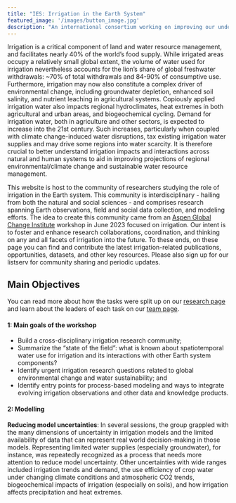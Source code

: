 ```yaml
---
title: "IES: Irrigation in the Earth System"
featured_image: '/images/button_image.jpg'
description: "An international consortium working on improving our understanding and representation of gravity waves"
---
```


Irrigation is a critical component of land and water resource management, and facilitates nearly 40% of the world’s food supply. While irrigated areas occupy a relatively small global extent, the volume of water used for irrigation nevertheless accounts for the lion’s share of global freshwater withdrawals: ~70% of total withdrawals and 84-90% of consumptive use. Furthermore, irrigation may now also constitute a complex driver of environmental change, including groundwater depletion, enhanced soil salinity, and nutrient leaching in agricultural systems. Copiously applied irrigation water also impacts regional hydroclimates, heat extremes in both agricultural and urban areas, and biogeochemical cycling. Demand for irrigation water, both in agriculture and other sectors, is expected to increase into the 21st century. Such increases, particularly when coupled with climate change-induced water disruptions, tax existing irrigation water supplies and may drive some regions into water scarcity. It is therefore crucial to better understand irrigation impacts and interactions across natural and human systems to aid in improving projections of regional environmental/climate change and sustainable water resource management.


This website is host to the community of researchers studying the role of irrigation in the Earth system. This community is interdisciplinary - hailing from both the natural and social sciences - and comprises research spanning Earth observations, field and social data collection, and modeling efforts. The idea to create this community came from an [Aspen Global Change Institute](https://www.agci.org/workshops/7014x0000002IxWAAU/irrigation-in-the-earth-system-priorities-for-data-modeling-and-cross-disciplinary-research) workshop in June 2023 focused on irrigation. Our intent is to foster and enhance research collaborations, coordination, and thinking on any and all facets of irrigation into the future. To these ends, on these page you can find and contribute the latest irrigation-related publications, opportunities, datasets, and other key resources. Please also sign up for our listserv for community sharing and periodic updates.

## Main Objectives
You can read more about how the tasks were split up on our [research page](https://irrigationresearch.github.io/background/) and learn about the leaders of each task on our [team page](https://irrigationresearch.github.io/team).

#### 1: Main goals of the workshop
* Build a cross-disciplinary irrigation research community;
* Summarize the “state of the field”: what is known about spatiotemporal water use for irrigation and its interactions with other Earth system components?
* Identify urgent irrigation research questions related to global environmental change and water sustainability; and 
* Identify entry points for process-based modeling and ways to integrate evolving irrigation observations and other data and knowledge products.

#### 2: Modelling
**Reducing model uncertainties**: In several sessions, the group grappled with the many dimensions of uncertainty in irrigation models and the limited availability of data that can represent real world decision-making in those models. Representing limited water supplies (especially groundwater), for instance, was repeatedly recognized as a process that needs more attention to reduce model uncertainty. Other uncertainties with wide ranges included irrigation trends and demand, the use efficiency of crop water under changing climate conditions and atmospheric CO2 trends,  biogeochemical impacts of irrigation (especially on soils), and how irrigation affects precipitation and heat extremes.  

